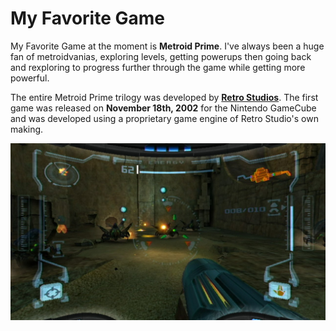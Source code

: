 # My Favorite Game

My Favorite Game at the moment is **Metroid Prime**. I've always been a huge fan of metroidvanias, exploring levels, getting powerups then going back and rexploring to progress further through the game while getting more powerful.

The entire Metroid Prime trilogy was developed by **[Retro Studios](https://www.retrostudios.com/)**. The first game was released on **November 18th, 2002** for the Nintendo GameCube and was developed using a proprietary game engine of Retro Studio's own making.

![A screenshot take from Metroid Prime](/Assignments/MetroidPrime.jpg)